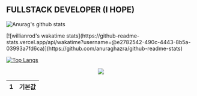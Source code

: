 ## FULLSTACK DEVELOPER (I HOPE)

![Anurag's github stats](https://github-readme-stats.vercel.app/api?username=00-yykim&show_icons=true&theme=radical)

<div>
[![willianrod's wakatime stats](https://github-readme-stats.vercel.app/api/wakatime?username=@e2782542-490c-4443-8b5a-03993a7fd6ca)](https://github.com/anuraghazra/github-readme-stats)

[![Top Langs](https://github-readme-stats.vercel.app/api/top-langs/?username=00-yykim)](https://github.com/anuraghazra/github-readme-stats)
</div>

<div align=center>
  <a href="https://hits.seeyoufarm.com"><img src="https://hits.seeyoufarm.com/api/count/incr/badge.svg?url=https%3A%2F%2Fgithub.com%2F00-yykim&count_bg=%2379C83D&title_bg=%23555555&icon=&icon_color=%23E7E7E7&title=hits&edge_flat=false"></a>
</div>

1 | 기본값 |
|---|---:|
